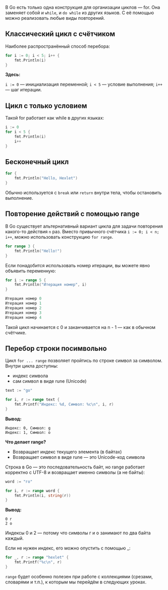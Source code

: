 В Go есть только одна конструкция для организации циклов — for. Она заменяет собой и `while`, и `do while` из других языков. С её помощью можно реализовать любые виды повторений.

## Классический цикл с счётчиком

Наиболее распространённый способ перебора:

```go
for i := 0; i < 5; i++ {
	fmt.Println(i)
}
```

**Здесь:**

`i := 0` — инициализация переменной;
`i < 5` — условие выполнения;
`i++` — шаг итерации.

## Цикл с только условием

Такой for работает как while в других языках:

```go
i := 0
for i < 5 {
	fmt.Println(i)
	i++
}
```

## Бесконечный цикл

```go
for {
	fmt.Println("Hello, Hexlet")
}
```

Обычно используется с `break` или `return` внутри тела, чтобы остановить выполнение.

## Повторение действий с помощью range

В Go существует альтернативный вариант цикла для задачи повторения какого-то действия `n` раз. Вместо привычного счётчика `i := 0; i < n; i++`, можно использовать конструкцию `for range`.

```go
for range 3 {
	fmt.Println("Hello!")
}
```

Если понадобится использовать номер итерации, вы можете явно объявить переменную:

```go
for i := range 5 {
	fmt.Println("Итерация номер", i)
}
```

```go
Итерация номер 0
Итерация номер 1
Итерация номер 2
Итерация номер 3
Итерация номер 4
```

Такой цикл начинается с 0 и заканчивается на n - 1 — как в обычном счётчике.

## Перебор строки посимвольно

Цикл `for ... range` позволяет пройтись по строке символ за символом. Внутри цикла доступны:

- индекс символа
- сам символ в виде rune (Unicode)

```go
text := "go"

for i, r := range text {
	fmt.Printf("Индекс: %d, Символ: %c\n", i, r)
}
```

**Вывод:**

```
Индекс: 0, Символ: g
Индекс: 1, Символ: o
```

**Что делает range?**

- Возвращает индекс текущего элемента (в байтах)
- Возвращает символ в виде rune — это Unicode-код символа

Строка в Go — это последовательность байт, но range работает корректно с UTF-8 и возвращает именно символы (а не байты):

```go
word := "го"

for i, r := range word {
	fmt.Println(i, string(r))
}
```

**Вывод:**

```
0 г
2 о
```

Индексы 0 и 2 — потому что символы г и о занимают по два байта каждый.

Если не нужен индекс, его можно опустить с помощью _:

```go
for _, r := range "hexlet" {
	fmt.Printf("%c\n", r)
}
```

`range` будет особенно полезен при работе с коллекциями (срезами, словарями и т.п.), к которым мы перейдём в следующих уроках.

